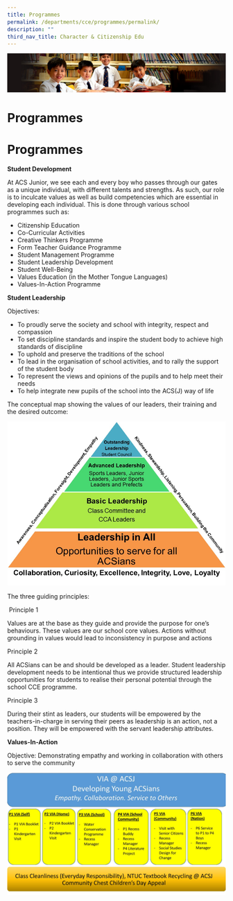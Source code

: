 ```yaml
---
title: Programmes
permalink: /departments/cce/programmes/permalink/
description: ""
third_nav_title: Character & Citizenship Edu
---
```


![](/images/Sub-banner1.jpg)

Programmes
==========
Programmes
==========

**Student Development**

At ACS Junior, we see each and every boy who passes through our gates as a unique individual, with different talents and strengths. As such, our role is to inculcate values as well as build competencies which are essential in developing each individual. This is done through various school programmes such as:

*   Citizenship Education
*   Co-Curricular Activities
*   Creative Thinkers Programme
*   Form Teacher Guidance Programme
*   Student Management Programme
*   Student Leadership Development
*   Student Well-Being
*   Values Education (in the Mother Tongue Languages)
*   Values-In-Action Programme

**Student Leadership**

Objectives:

*   To proudly serve the society and school with integrity, respect and compassion
*   To set discipline standards and inspire the student body to achieve high standards of discipline
*   To uphold and preserve the traditions of the school
*   To lead in the organisation of school activities, and to rally the support of the student body
*   To represent the views and opinions of the pupils and to help meet their needs
*   To help integrate new pupils of the school into the ACS(J) way of life

The conceptual map showing the values of our leaders, their training and the desired outcome:

![](/images/CCE_Leadership_Model.jpg)

The three guiding principles:   

 Principle 1

Values are at the base as they guide and provide the purpose for one’s behaviours. These values are our school core values. Actions without grounding in values would lead to inconsistency in purpose and actions 

Principle 2

All ACSians can be and should be developed as a leader. Student leadership development needs to be intentional thus we provide structured leadership opportunities for students to realise their personal potential through the school CCE programme. 

Principle 3 

During their stint as leaders, our students will be empowered by the teachers-in-charge in serving their peers as leadership is an action, not a position. They will be empowered with the servant leadership attributes.

**Values-In-Action**

Objective: Demonstrating empathy and working in collaboration with others to serve the community

![](/images/CCE_VIA_Framework_2020.jpg)


